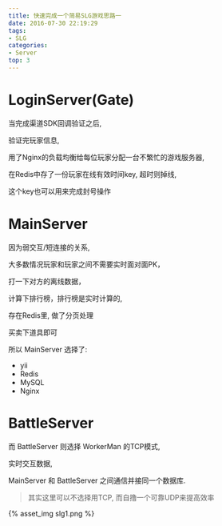 ```yaml
---
title: 快速完成一个简易SLG游戏思路一
date: 2016-07-30 22:19:29
tags:
- SLG
categories:
- Server
top: 3
---
```





# LoginServer(Gate)

当完成渠道SDK回调验证之后, 

验证完玩家信息, 

用了Nginx的负载均衡给每位玩家分配一台不繁忙的游戏服务器, 

在Redis中存了一份玩家在线有效时间key, 
超时则掉线, 

这个key也可以用来完成封号操作



# MainServer

因为弱交互/短连接的关系, 

大多数情况玩家和玩家之间不需要实时面对面PK，

打一下对方的离线数据，

计算下排行榜，排行榜是实时计算的, 

存在Redis里, 做了分页处理

买卖下道具即可

所以 MainServer 选择了:

- yii
- Redis
- MySQL
- Nginx

<!-- more -->

# BattleServer

而 BattleServer 则选择 WorkerMan 的TCP模式,

实时交互数据, 

MainServer 和 BattleServer 之间通信并接同一个数据库.

> 其实这里可以不选择用TCP, 而自撸一个可靠UDP来提高效率

{% asset_img slg1.png %}
